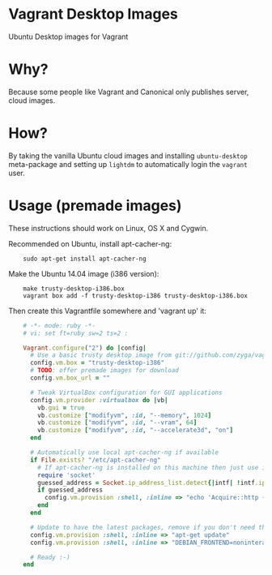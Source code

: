 Vagrant Desktop Images
======================

Ubuntu Desktop images for Vagrant

Why?
====

Because some people like Vagrant and Canonical only publishes server, cloud
images.

How?
====

By taking the vanilla Ubuntu cloud images and installing ``ubuntu-desktop``
meta-package and setting up ``lightdm`` to automatically login the ``vagrant``
user.

Usage (premade images)
======================
These instructions should work on Linux, OS X and Cygwin.

Recommended on Ubuntu, install apt-cacher-ng:

```shell
    sudo apt-get install apt-cacher-ng
```

Make the Ubuntu 14.04 image (i386 version):

```shell
    make trusty-desktop-i386.box
    vagrant box add -f trusty-desktop-i386 trusty-desktop-i386.box
```

Then create this Vagrantfile somewhere and 'vagrant up' it:

```ruby
    # -*- mode: ruby -*-
    # vi: set ft=ruby sw=2 ts=2 :

    Vagrant.configure("2") do |config|
      # Use a basic trusty desktop image from git://github.com/zyga/vagrant-destop-images.git
      config.vm.box = "trusty-desktop-i386"
      # TODO: offer premade images for download
      config.vm.box_url = ""

      # Tweak VirtualBox configuration for GUI applications
      config.vm.provider :virtualbox do |vb|
        vb.gui = true
        vb.customize ["modifyvm", :id, "--memory", 1024]
        vb.customize ["modifyvm", :id, "--vram", 64]
        vb.customize ["modifyvm", :id, "--accelerate3d", "on"]
      end

      # Automatically use local apt-cacher-ng if available
      if File.exists? "/etc/apt-cacher-ng"
        # If apt-cacher-ng is installed on this machine then just use it.
        require 'socket'
        guessed_address = Socket.ip_address_list.detect{|intf| !intf.ipv4_loopback?}
        if guessed_address
          config.vm.provision :shell, :inline => "echo 'Acquire::http { Proxy \"http://#{guessed_address.ip_address}:3142\"; };' > /etc/apt/apt.conf.d/00proxy"
        end
      end

      # Update to have the latest packages, remove if you don't need that
      config.vm.provision :shell, :inline => "apt-get update"
      config.vm.provision :shell, :inline => "DEBIAN_FRONTEND=noninteractive apt-get dist-upgrade --yes"

      # Ready :-)
    end
```
